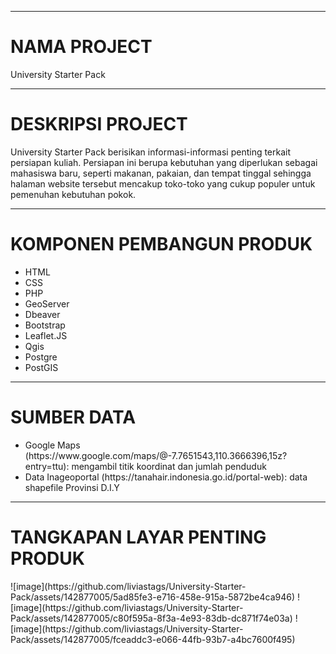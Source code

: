 <hr>
<h1>NAMA PROJECT</h1>
<p>University Starter Pack
    </p>

<hr>
<h1>DESKRIPSI PROJECT</h1>
<p>University Starter Pack berisikan informasi-informasi penting terkait persiapan kuliah. Persiapan ini berupa kebutuhan yang diperlukan sebagai mahasiswa baru, 
  seperti makanan, pakaian, dan tempat tinggal sehingga halaman website tersebut mencakup toko-toko yang cukup populer untuk pemenuhan kebutuhan pokok. 
    </p>

<hr>
<h1>KOMPONEN PEMBANGUN PRODUK</h1>
    <ul>
        <li>HTML</li>
        <li>CSS</li>
        <li>PHP</li>
        <li>GeoServer</li>
        <li>Dbeaver</li>
        <li>Bootstrap</li>
        <li>Leaflet.JS</li>
        <li>Qgis</li>
        <li>Postgre</li>
        <li>PostGIS</li>
    </ul>

<hr>
<h1>SUMBER DATA</h1>
<ul>
        <li>Google Maps (https://www.google.com/maps/@-7.7651543,110.3666396,15z?entry=ttu): mengambil titik koordinat dan jumlah penduduk</li>
        <li>Data Inageoportal (https://tanahair.indonesia.go.id/portal-web): data shapefile Provinsi D.I.Y</li>
    </ul>

<hr>
<h1>TANGKAPAN LAYAR PENTING PRODUK</h1>
   ![image](https://github.com/liviastags/University-Starter-Pack/assets/142877005/5ad85fe3-e716-458e-915a-5872be4ca946)
   ![image](https://github.com/liviastags/University-Starter-Pack/assets/142877005/c80f595a-8f3a-4e93-83db-dc871f74e03a)
   ![image](https://github.com/liviastags/University-Starter-Pack/assets/142877005/fceaddc3-e066-44fb-93b7-a4bc7600f495)
    
